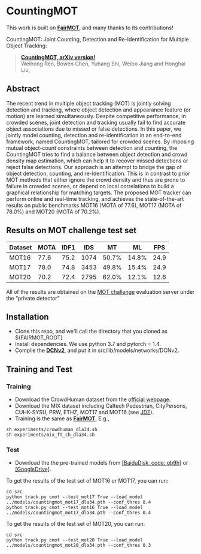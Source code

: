 # CountingMOT

This work is built on [**FairMOT**](https://github.com/ifzhang/FairMOT), and many thanks to its contributions!  

CountingMOT: Joint Counting, Detection and Re-Identification for Multiple Object Tracking:
> [**CountingMOT, arXiv version!**](http://arxiv.org/abs/2212.05861)        
> Weihong Ren, Bowen Chen, Yuhang Shi, Weibo Jiang and Honghai Liu,        

## Abstract
The recent trend in multiple object tracking (MOT) is jointly solving detection and tracking, where object detection and appearance feature (or motion) are learned simultaneously. Despite competitive performance, in crowded scenes, joint detection and tracking usually fail to find accurate object associations due to missed or false detections. In this paper, we jointly model counting, detection and re-identification in an end-to-end framework, named CountingMOT, tailored for crowded scenes. By imposing mutual object-count constraints between detection and counting, the CountingMOT tries to find a balance between object detection and crowd density map estimation, which can help it to recover missed detections or reject false detections. Our approach is an attempt to bridge the gap of object detection, counting, and re-Identification. This is in contrast to prior MOT methods that either ignore the crowd density and thus are prone to failure in crowded scenes, or depend on local correlations to build a graphical relationship for matching targets. The proposed MOT tracker can perform online and real-time tracking, and achieves the state-of-the-art results on public benchmarks MOT16 (MOTA of 77.6), MOT17 (MOTA of 78.0%) and MOT20 (MOTA of 70.2%). 
## Results on MOT challenge test set
| Dataset    |  MOTA | IDF1 | IDS | MT | ML | FPS |
|--------------|-----------|--------|-------|----------|----------|--------|
|MOT16       | 77.6 | 75.2 | 1074 | 50.7% | 14.8% | 24.9 |
|MOT17       | 78.0 | 74.8 | 3453 | 49.8% | 15.4% | 24.9 |
|MOT20       | 70.2 | 72.4 | 2795 | 62.0% | 12.1% | 12.6 |

 All of the results are obtained on the [MOT challenge](https://motchallenge.net) evaluation server under the “private detector” 
 
 ## Installation
* Clone this repo, and we'll call the directory that you cloned as ${FAIRMOT_ROOT}
* Install dependencies. We use python 3.7 and pytorch = 1.4.
* Complie the [**DCNv2**](https://github.com/CharlesShang/DCNv2), and put it in src/lib/models/networks/DCNv2.

## Training and Test
### Training
* Download the CrowdHuman dataset from the [official webpage](https://www.crowdhuman.org).
* Download the MIX dataset including Caltech Pedestrian, CityPersons, CUHK-SYSU, PRW, ETHZ, MOT17 and MOT16 (see [JDE](https://github.com/Zhongdao/Towards-Realtime-MOT)). 
* Training is the same as [**FairMOT**](https://github.com/ifzhang/FairMOT), E.g., 
```
sh experiments/crowdhuman_dla34.sh
sh experiments/mix_ft_ch_dla34.sh
```
### Test
* Download the the pre-trained models from [[BaiduDisk, code: gb9h]](https://pan.baidu.com/s/1l_r3Lb-TzpeCwNll3S0yvw?pwd=gb9h) or [[GoogleDrive]](https://drive.google.com/drive/folders/1KxIdLI39oL0a863RM8SRXUf0rJQcRiqA?usp=sharing).

To get the results of the test set of MOT16 or MOT17, you can run:
```
cd src
python track.py cmot --test_mot17 True --load_model ../models/countingmot_mot17_dla34.pth --conf_thres 0.4
python track.py cmot --test_mot16 True --load_model ../models/countingmot_mot17_dla34.pth --conf_thres 0.4
```
To get the results of the test set of MOT20, you can run:
```
cd src
python track.py cmot --test_mot20 True --load_model ../models/countingmot_mot20_dla34.pth --conf_thres 0.3
```
